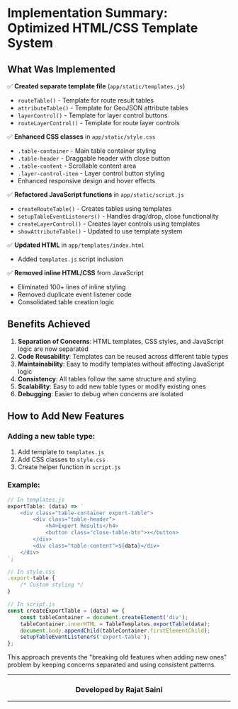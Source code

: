 # Implementation Summary: Optimized HTML/CSS Template System

## What Was Implemented

✅ **Created separate template file** (`app/static/templates.js`)
- `routeTable()` - Template for route result tables
- `attributeTable()` - Template for GeoJSON attribute tables  
- `layerControl()` - Template for layer control buttons
- `routeLayerControl()` - Template for route layer controls

✅ **Enhanced CSS classes** in `app/static/style.css`
- `.table-container` - Main table container styling
- `.table-header` - Draggable header with close button
- `.table-content` - Scrollable content area
- `.layer-control-item` - Layer control button styling
- Enhanced responsive design and hover effects

✅ **Refactored JavaScript functions** in `app/static/script.js`
- `createRouteTable()` - Creates tables using templates
- `setupTableEventListeners()` - Handles drag/drop, close functionality
- `createLayerControl()` - Creates layer controls using templates
- `showAttributeTable()` - Updated to use template system

✅ **Updated HTML** in `app/templates/index.html`
- Added `templates.js` script inclusion

✅ **Removed inline HTML/CSS** from JavaScript
- Eliminated 100+ lines of inline styling
- Removed duplicate event listener code
- Consolidated table creation logic

## Benefits Achieved

1. **Separation of Concerns**: HTML templates, CSS styles, and JavaScript logic are now separated
2. **Code Reusability**: Templates can be reused across different table types
3. **Maintainability**: Easy to modify templates without affecting JavaScript logic
4. **Consistency**: All tables follow the same structure and styling
5. **Scalability**: Easy to add new table types or modify existing ones
6. **Debugging**: Easier to debug when concerns are isolated

## How to Add New Features

### Adding a new table type:
1. Add template to `templates.js`
2. Add CSS classes to `style.css`  
3. Create helper function in `script.js`

### Example:
```javascript
// In templates.js
exportTable: (data) => `
    <div class="table-container export-table">
        <div class="table-header">
            <h4>Export Results</h4>
            <button class="close-table-btn">×</button>
        </div>
        <div class="table-content">${data}</div>
    </div>
`;

// In style.css
.export-table {
    /* Custom styling */
}

// In script.js
const createExportTable = (data) => {
    const tableContainer = document.createElement('div');
    tableContainer.innerHTML = TableTemplates.exportTable(data);
    document.body.appendChild(tableContainer.firstElementChild);
    setupTableEventListeners('export-table');
};
```

This approach prevents the "breaking old features when adding new ones" problem by keeping concerns separated and using consistent patterns.

<div align="center">

---
### Developed by **Rajat Saini**
---

</div>
